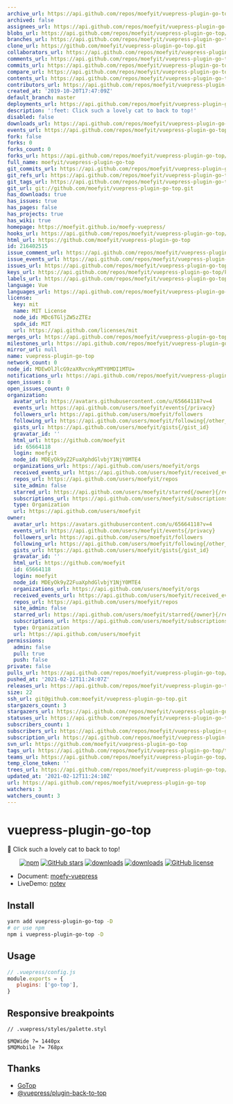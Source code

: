 ```yaml
---
archive_url: https://api.github.com/repos/moefyit/vuepress-plugin-go-top/{archive_format}{/ref}
archived: false
assignees_url: https://api.github.com/repos/moefyit/vuepress-plugin-go-top/assignees{/user}
blobs_url: https://api.github.com/repos/moefyit/vuepress-plugin-go-top/git/blobs{/sha}
branches_url: https://api.github.com/repos/moefyit/vuepress-plugin-go-top/branches{/branch}
clone_url: https://github.com/moefyit/vuepress-plugin-go-top.git
collaborators_url: https://api.github.com/repos/moefyit/vuepress-plugin-go-top/collaborators{/collaborator}
comments_url: https://api.github.com/repos/moefyit/vuepress-plugin-go-top/comments{/number}
commits_url: https://api.github.com/repos/moefyit/vuepress-plugin-go-top/commits{/sha}
compare_url: https://api.github.com/repos/moefyit/vuepress-plugin-go-top/compare/{base}...{head}
contents_url: https://api.github.com/repos/moefyit/vuepress-plugin-go-top/contents/{+path}
contributors_url: https://api.github.com/repos/moefyit/vuepress-plugin-go-top/contributors
created_at: '2019-10-20T17:47:09Z'
default_branch: master
deployments_url: https://api.github.com/repos/moefyit/vuepress-plugin-go-top/deployments
description: ':feet: Click such a lovely cat to back to top!'
disabled: false
downloads_url: https://api.github.com/repos/moefyit/vuepress-plugin-go-top/downloads
events_url: https://api.github.com/repos/moefyit/vuepress-plugin-go-top/events
fork: false
forks: 0
forks_count: 0
forks_url: https://api.github.com/repos/moefyit/vuepress-plugin-go-top/forks
full_name: moefyit/vuepress-plugin-go-top
git_commits_url: https://api.github.com/repos/moefyit/vuepress-plugin-go-top/git/commits{/sha}
git_refs_url: https://api.github.com/repos/moefyit/vuepress-plugin-go-top/git/refs{/sha}
git_tags_url: https://api.github.com/repos/moefyit/vuepress-plugin-go-top/git/tags{/sha}
git_url: git://github.com/moefyit/vuepress-plugin-go-top.git
has_downloads: true
has_issues: true
has_pages: false
has_projects: true
has_wiki: true
homepage: https://moefyit.github.io/moefy-vuepress/
hooks_url: https://api.github.com/repos/moefyit/vuepress-plugin-go-top/hooks
html_url: https://github.com/moefyit/vuepress-plugin-go-top
id: 216402515
issue_comment_url: https://api.github.com/repos/moefyit/vuepress-plugin-go-top/issues/comments{/number}
issue_events_url: https://api.github.com/repos/moefyit/vuepress-plugin-go-top/issues/events{/number}
issues_url: https://api.github.com/repos/moefyit/vuepress-plugin-go-top/issues{/number}
keys_url: https://api.github.com/repos/moefyit/vuepress-plugin-go-top/keys{/key_id}
labels_url: https://api.github.com/repos/moefyit/vuepress-plugin-go-top/labels{/name}
language: Vue
languages_url: https://api.github.com/repos/moefyit/vuepress-plugin-go-top/languages
license:
  key: mit
  name: MIT License
  node_id: MDc6TGljZW5zZTEz
  spdx_id: MIT
  url: https://api.github.com/licenses/mit
merges_url: https://api.github.com/repos/moefyit/vuepress-plugin-go-top/merges
milestones_url: https://api.github.com/repos/moefyit/vuepress-plugin-go-top/milestones{/number}
mirror_url: null
name: vuepress-plugin-go-top
network_count: 0
node_id: MDEwOlJlcG9zaXRvcnkyMTY0MDI1MTU=
notifications_url: https://api.github.com/repos/moefyit/vuepress-plugin-go-top/notifications{?since,all,participating}
open_issues: 0
open_issues_count: 0
organization:
  avatar_url: https://avatars.githubusercontent.com/u/65664118?v=4
  events_url: https://api.github.com/users/moefyit/events{/privacy}
  followers_url: https://api.github.com/users/moefyit/followers
  following_url: https://api.github.com/users/moefyit/following{/other_user}
  gists_url: https://api.github.com/users/moefyit/gists{/gist_id}
  gravatar_id: ''
  html_url: https://github.com/moefyit
  id: 65664118
  login: moefyit
  node_id: MDEyOk9yZ2FuaXphdGlvbjY1NjY0MTE4
  organizations_url: https://api.github.com/users/moefyit/orgs
  received_events_url: https://api.github.com/users/moefyit/received_events
  repos_url: https://api.github.com/users/moefyit/repos
  site_admin: false
  starred_url: https://api.github.com/users/moefyit/starred{/owner}{/repo}
  subscriptions_url: https://api.github.com/users/moefyit/subscriptions
  type: Organization
  url: https://api.github.com/users/moefyit
owner:
  avatar_url: https://avatars.githubusercontent.com/u/65664118?v=4
  events_url: https://api.github.com/users/moefyit/events{/privacy}
  followers_url: https://api.github.com/users/moefyit/followers
  following_url: https://api.github.com/users/moefyit/following{/other_user}
  gists_url: https://api.github.com/users/moefyit/gists{/gist_id}
  gravatar_id: ''
  html_url: https://github.com/moefyit
  id: 65664118
  login: moefyit
  node_id: MDEyOk9yZ2FuaXphdGlvbjY1NjY0MTE4
  organizations_url: https://api.github.com/users/moefyit/orgs
  received_events_url: https://api.github.com/users/moefyit/received_events
  repos_url: https://api.github.com/users/moefyit/repos
  site_admin: false
  starred_url: https://api.github.com/users/moefyit/starred{/owner}{/repo}
  subscriptions_url: https://api.github.com/users/moefyit/subscriptions
  type: Organization
  url: https://api.github.com/users/moefyit
permissions:
  admin: false
  pull: true
  push: false
private: false
pulls_url: https://api.github.com/repos/moefyit/vuepress-plugin-go-top/pulls{/number}
pushed_at: '2021-02-12T11:24:07Z'
releases_url: https://api.github.com/repos/moefyit/vuepress-plugin-go-top/releases{/id}
size: 22
ssh_url: git@github.com:moefyit/vuepress-plugin-go-top.git
stargazers_count: 3
stargazers_url: https://api.github.com/repos/moefyit/vuepress-plugin-go-top/stargazers
statuses_url: https://api.github.com/repos/moefyit/vuepress-plugin-go-top/statuses/{sha}
subscribers_count: 1
subscribers_url: https://api.github.com/repos/moefyit/vuepress-plugin-go-top/subscribers
subscription_url: https://api.github.com/repos/moefyit/vuepress-plugin-go-top/subscription
svn_url: https://github.com/moefyit/vuepress-plugin-go-top
tags_url: https://api.github.com/repos/moefyit/vuepress-plugin-go-top/tags
teams_url: https://api.github.com/repos/moefyit/vuepress-plugin-go-top/teams
temp_clone_token: ''
trees_url: https://api.github.com/repos/moefyit/vuepress-plugin-go-top/git/trees{/sha}
updated_at: '2021-02-12T11:24:10Z'
url: https://api.github.com/repos/moefyit/vuepress-plugin-go-top
watchers: 3
watchers_count: 3
---
```


# vuepress-plugin-go-top <GitHubLink repo="moefyit/vuepress-plugin-go-top"/>

:feet: Click such a lovely cat to back to top!

<p align="center">
   <a href="https://www.npmjs.com/package/vuepress-plugin-go-top" target="_blank"><img alt="npm" src="https://img.shields.io/npm/v/vuepress-plugin-go-top.svg"></a>
   <a href="https://github.com/moefyit/vuepress-plugin-go-top/stargazers" target="_blank"><img alt="GitHub stars" src="https://img.shields.io/github/stars/moefyit/vuepress-plugin-go-top"></a>
   <a href="https://www.npmjs.com/package/vuepress-plugin-go-top" target="_blank"><img alt="downloads" src="https://img.shields.io/npm/dt/vuepress-plugin-go-top.svg"></a>
   <a href="https://www.npmjs.com/package/vuepress-plugin-go-top" target="_blank"><img alt="downloads" src="https://img.shields.io/npm/dm/vuepress-plugin-go-top.svg"></a>
   <a href="https://github.com/moefyit/vuepress-plugin-go-top/blob/master/LICENSE" target="_blank"><img alt="GitHub license" src="https://img.shields.io/github/license/moefyit/vuepress-plugin-go-top"></a>
</p>

-  Document: [moefy-vuepress](https://moefyit.github.io/moefy-vuepress/)
-  LiveDemo: [notev](https://www.sigure.xyz/)

## Install

```bash
yarn add vuepress-plugin-go-top -D
# or use npm
npm i vuepress-plugin-go-top -D
```

## Usage

```javascript
// .vuepress/config.js
module.exports = {
   plugins: ['go-top'],
}
```

## Responsive breakpoints

```stylus
// .vuepress/styles/palette.styl

$MQWide ?= 1440px
$MQMobile ?= 768px
```

## Thanks

-  [GoTop](https://github.com/MisakaTAT/GoTop)
-  [@vuepress/plugin-back-to-top](https://github.com/vuejs/vuepress/blob/master/packages/%40vuepress/plugin-back-to-top/BackToTop.vue)
